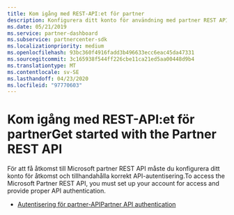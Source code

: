 ```yaml
---
title: Kom igång med REST-API:et för partner
description: Konfigurera ditt konto för användning med partner REST API.
ms.date: 05/21/2019
ms.service: partner-dashboard
ms.subservice: partnercenter-sdk
ms.localizationpriority: medium
ms.openlocfilehash: 93bc360f4916fadd3b496633ecc6eac45da47331
ms.sourcegitcommit: 3c165938f544ff226cbe11ca21ed5aa00448d9b4
ms.translationtype: MT
ms.contentlocale: sv-SE
ms.lasthandoff: 04/23/2020
ms.locfileid: "97770603"
---
```

# <a name="get-started-with-the-partner-rest-api"></a><span data-ttu-id="98ca7-103">Kom igång med REST-API:et för partner</span><span class="sxs-lookup"><span data-stu-id="98ca7-103">Get started with the Partner REST API</span></span>

<span data-ttu-id="98ca7-104">För att få åtkomst till Microsoft partner REST API måste du konfigurera ditt konto för åtkomst och tillhandahålla korrekt API-autentisering.</span><span class="sxs-lookup"><span data-stu-id="98ca7-104">To access the Microsoft Partner REST API, you must set up your account for access and provide proper API authentication.</span></span>

* [<span data-ttu-id="98ca7-105">Autentisering för partner-API</span><span class="sxs-lookup"><span data-stu-id="98ca7-105">Partner API authentication</span></span>](api-authentication.md)
